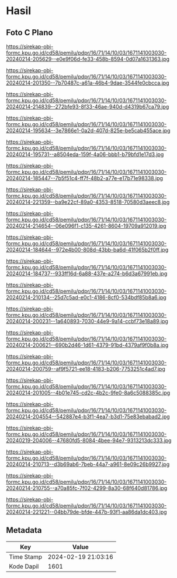# Hasil

## Foto C Plano

https://sirekap-obj-formc.kpu.go.id/cd58/pemilu/pdpr/16/71/14/10/03/1671141003030-20240214-205629--e0e9f06d-fe33-458b-8594-0d07a1631363.jpg

https://sirekap-obj-formc.kpu.go.id/cd58/pemilu/pdpr/16/71/14/10/03/1671141003030-20240214-201350--7b70487c-a61a-46b4-9dae-3544fe0cbcca.jpg

https://sirekap-obj-formc.kpu.go.id/cd58/pemilu/pdpr/16/71/14/10/03/1671141003030-20240214-214839--272bfe93-8f33-46ae-940d-d4319b67ca79.jpg

https://sirekap-obj-formc.kpu.go.id/cd58/pemilu/pdpr/16/71/14/10/03/1671141003030-20240214-195634--3e7866e1-0a2d-407d-825e-be5cab455ace.jpg

https://sirekap-obj-formc.kpu.go.id/cd58/pemilu/pdpr/16/71/14/10/03/1671141003030-20240214-195731--a8504eda-159f-4a06-bbb1-b79bfd1e17d3.jpg

https://sirekap-obj-formc.kpu.go.id/cd58/pemilu/pdpr/16/71/14/10/03/1671141003030-20240214-185447--7b5f51c4-ff7f-48b2-a77e-e17b71e98338.jpg

https://sirekap-obj-formc.kpu.go.id/cd58/pemilu/pdpr/16/71/14/10/03/1671141003030-20240214-221359--ba9e22cf-89a0-4353-8518-70580d3aeec8.jpg

https://sirekap-obj-formc.kpu.go.id/cd58/pemilu/pdpr/16/71/14/10/03/1671141003030-20240214-214654--06e096f1-c135-4261-8604-19709a912019.jpg

https://sirekap-obj-formc.kpu.go.id/cd58/pemilu/pdpr/16/71/14/10/03/1671141003030-20240214-184644--972e4b00-808d-43bb-ba6d-41f065b2f0ff.jpg

https://sirekap-obj-formc.kpu.go.id/cd58/pemilu/pdpr/16/71/14/10/03/1671141003030-20240214-184737--933ff16d-6a88-437e-a274-b6d3a67991eb.jpg

https://sirekap-obj-formc.kpu.go.id/cd58/pemilu/pdpr/16/71/14/10/03/1671141003030-20240214-210134--25d7c5ad-e0c1-4186-8cf0-534bdf85b8a6.jpg

https://sirekap-obj-formc.kpu.go.id/cd58/pemilu/pdpr/16/71/14/10/03/1671141003030-20240214-200231--1a640893-7030-44e9-9a14-ccbf73e18a89.jpg

https://sirekap-obj-formc.kpu.go.id/cd58/pemilu/pdpr/16/71/14/10/03/1671141003030-20240214-200621--690b2d46-1d61-4379-91bd-4379af9f0b8a.jpg

https://sirekap-obj-formc.kpu.go.id/cd58/pemilu/pdpr/16/71/14/10/03/1671141003030-20240214-200759--af9f5721-ee18-4183-b206-7753251c4ad7.jpg

https://sirekap-obj-formc.kpu.go.id/cd58/pemilu/pdpr/16/71/14/10/03/1671141003030-20240214-201005--4b01e745-cd2c-4b2c-9fe0-8a6c5088385c.jpg

https://sirekap-obj-formc.kpu.go.id/cd58/pemilu/pdpr/16/71/14/10/03/1671141003030-20240214-204554--542887e4-b3f1-4ea7-b3d1-75e83ebabad2.jpg

https://sirekap-obj-formc.kpu.go.id/cd58/pemilu/pdpr/16/71/14/10/03/1671141003030-20240219-204006--47680fd5-8084-4bee-94e7-9313213dc333.jpg

https://sirekap-obj-formc.kpu.go.id/cd58/pemilu/pdpr/16/71/14/10/03/1671141003030-20240214-210713--d3b69ab6-7beb-44a7-a961-8e09c26b9927.jpg

https://sirekap-obj-formc.kpu.go.id/cd58/pemilu/pdpr/16/71/14/10/03/1671141003030-20240214-210755--a70a85fc-7f02-4299-8a30-68f640d81786.jpg

https://sirekap-obj-formc.kpu.go.id/cd58/pemilu/pdpr/16/71/14/10/03/1671141003030-20240214-221221--04bb79de-bfde-447b-93f1-aa86da1dc403.jpg


## Metadata

| Key        | Value               |
| ---------- | ------------------- |
| Time Stamp | 2024-02-19 21:03:16 |
| Kode Dapil | 1601                |




